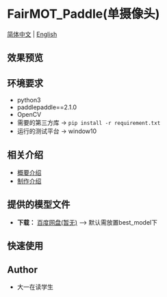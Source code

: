 **FairMOT_Paddle(单摄像头)**
===
[简体中文](https://github.com/ReverseSacle/FairMOT_paddle/blob/main/README.md) | [English](https://github.com/ReverseSacle/FairMOT_paddle/blob/main/README_en.md)

效果预览
---

环境要求
---
+ python3
+ paddlepaddle==2.1.0
+ OpenCV
+ 需要的第三方库 -> ```pip install -r requirement.txt```
+ 运行的测试平台 -> window10

相关介绍
---
+ [概要介绍](https://github.com/ReverseSacle/FairMOT_paddle/blob/main/docs/Introduction_cn.md)
+ [制作介绍](https://github.com/ReverseSacle/FairMOT_paddle/blob/main/docs/Making_Introduction_cn.md)

提供的模型文件
---
+ **下载：** [百度网盘(暂无)]() ——> 默认需放置best_model下

快速使用
---

    
Author
---
+ 大一在读学生

